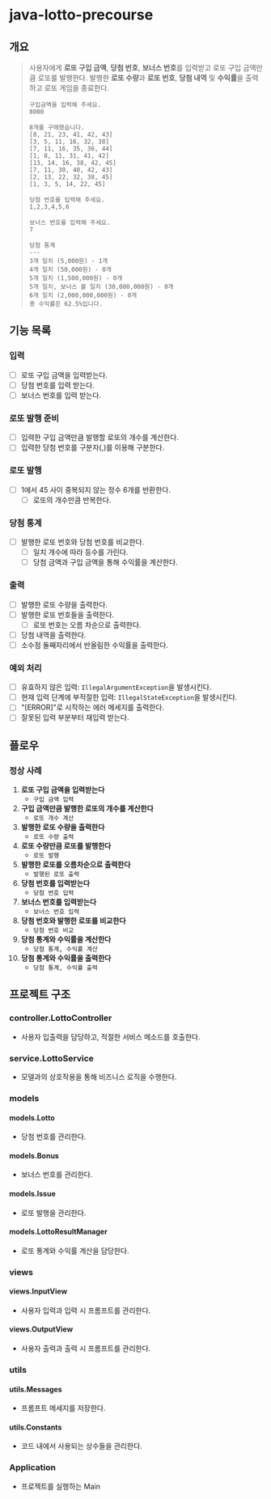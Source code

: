 # java-lotto-precourse
## 개요 
> 사용자에게 **로또 구입 금액**, **당첨 번호**, **보너스 번호**를 입력받고 로또 구입 금액만큼 로또를 발행한다.
> 발행한 **로또 수량**과 **로또 번호**, **당첨 내역** 및 **수익률**을 출력하고 로또 게임을 종료한다.
>
> ```
> 구입금액을 입력해 주세요.
> 8000
>
> 8개를 구매했습니다.
> [8, 21, 23, 41, 42, 43]
> [3, 5, 11, 16, 32, 38]
> [7, 11, 16, 35, 36, 44]
> [1, 8, 11, 31, 41, 42]
> [13, 14, 16, 38, 42, 45]
> [7, 11, 30, 40, 42, 43]
> [2, 13, 22, 32, 38, 45]
> [1, 3, 5, 14, 22, 45]
>
> 당첨 번호를 입력해 주세요.
> 1,2,3,4,5,6
>
> 보너스 번호를 입력해 주세요.
> 7
>
> 당첨 통계
> ---
> 3개 일치 (5,000원) - 1개
> 4개 일치 (50,000원) - 0개
> 5개 일치 (1,500,000원) - 0개
> 5개 일치, 보너스 볼 일치 (30,000,000원) - 0개
> 6개 일치 (2,000,000,000원) - 0개
> 총 수익률은 62.5%입니다.
> ```

## 기능 목록

### 입력
- [ ] 로또 구입 금액을 입력받는다.
- [ ] 당첨 번호를 입력 받는다.
- [ ] 보너스 번호를 입력 받는다.
### 로또 발행 준비
- [ ] 입력한 구입 금액만큼 발행할 로또의 개수를 계산한다.
- [ ] 입력한 당첨 번호를 구분자(,)를 이용해 구분한다. 
### 로또 발행
- [ ] 1에서 45 사이 중복되지 않는 정수 6개를 반환한다.
  - [ ] 로또의 개수만큼 반복한다.
### 당첨 통계 
- [ ] 발행한 로또 번호와 당첨 번호를 비교한다.
  - [ ] 일치 개수에 따라 등수를 가린다.
  - [ ] 당첨 금액과 구입 금액을 통해 수익률을 계산한다.
### 출력
- [ ] 발행한 로또 수량을 출력한다.
- [ ] 발행한 로또 번호들을 출력한다.
  - [ ] 로또 번호는 오름 차순으로 출력한다. 
- [ ] 당첨 내역을 출력한다.
- [ ] 소수점 둘째자리에서 반올림한 수익률을 출력한다. 
### 예외 처리
  - [ ] 유효하지 않은 입력: ```IllegalArgumentException```을 발생시킨다.
  - [ ] 현재 입력 단계에 부적절한 입력: ```IllegalStateException```을 발생시킨다.
  - [ ] "[ERROR]"로 시작하는 에러 메세지를 출력한다.
  - [ ] 잘못된 입력 부분부터 재입력 받는다.

## 플로우

### 정상 사례
1. **로또 구입 금액을 입력받는다**  
   - `구입 금액 입력`  
2. **구입 금액만큼 발행한 로또의 개수를 계산한다**  
   - `로또 개수 계산`
3. **발행한 로또 수량을 출력한다**  
   - `로또 수량 출력`
4. **로또 수량만큼 로또를 발행한다**  
   - `로또 발행`
5. **발행한 로또를 오름차순으로 출력한다**  
   - `발행된 로또 출력`
6. **당첨 번호를 입력받는다**  
   - `당첨 번호 입력`
7. **보너스 번호를 입력받는다**  
   - `보너스 번호 입력`
8. **당첨 번호와 발행한 로또를 비교한다**  
   - `당첨 번호 비교`
9. **당첨 통계와 수익률을 계산한다**  
   - `당첨 통계, 수익률 계산`
10. **당첨 통계와 수익률을 출력한다**
    - `당첨 통계, 수익률 출력`

## 프로젝트 구조
### controller.LottoController
- 사용자 입출력을 담당하고, 적절한 서비스 메소드를 호출한다.
### service.LottoService
- 모델과의 상호작용을 통해 비즈니스 로직을 수행한다.
### models
#### models.Lotto
- 당첨 번호를 관리한다.
#### models.Bonus
- 보너스 번호를 관리한다.
#### models.Issue
- 로또 발행을 관리한다.
#### models.LottoResultManager
- 로또 통계와 수익률 계산을 담당한다. 
### views
#### views.InputView
- 사용자 입력과 입력 시 프롬프트를 관리한다.
#### views.OutputView
- 사용자 출력과 출력 시 프롬프트를 관리한다.
### utils
#### utils.Messages
- 프롬프트 메세지를 저장한다.
#### utils.Constants
- 코드 내에서 사용되는 상수들을 관리한다.
### Application
- 프로젝트를 실행하는 Main
